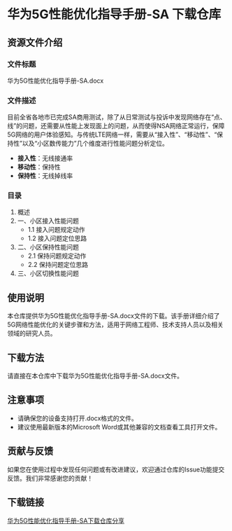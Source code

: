 # 华为5G性能优化指导手册-SA 下载仓库

## 资源文件介绍

### 文件标题
华为5G性能优化指导手册-SA.docx

### 文件描述
目前全省各地市已完成SA商用测试，除了从日常测试与投诉中发现网络存在“点、线”的问题，还需要从性能上发现面上的问题，从而使得NSA网络正常运行，保障5G网络的用户体验感知。与传统LTE网络一样，需要从“接入性”、“移动性”、“保持性”以及“小区数传能力”几个维度进行性能问题分析定位。

- **接入性**：无线接通率
- **移动性**：保持性
- **保持性**：无线掉线率

### 目录
1. 概述
2. 一、小区接入性能问题
   - 1.1 接入问题规定动作
   - 1.2 接入问题定位思路
3. 二、小区保持性能问题
   - 2.1 保持问题规定动作
   - 2.2 保持问题定位思路
4. 三、小区切换性能问题

## 使用说明
本仓库提供华为5G性能优化指导手册-SA.docx文件的下载。该手册详细介绍了5G网络性能优化的关键步骤和方法，适用于网络工程师、技术支持人员以及相关领域的研究人员。

## 下载方法
请直接在本仓库中下载华为5G性能优化指导手册-SA.docx文件。

## 注意事项
- 请确保您的设备支持打开.docx格式的文件。
- 建议使用最新版本的Microsoft Word或其他兼容的文档查看工具打开文件。

## 贡献与反馈
如果您在使用过程中发现任何问题或有改进建议，欢迎通过仓库的Issue功能提交反馈。我们非常感谢您的贡献！

## 下载链接

[华为5G性能优化指导手册-SA下载仓库分享](https://pan.quark.cn/s/39aa212166e9)